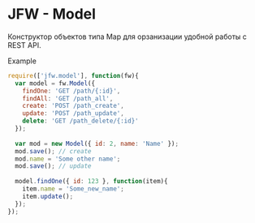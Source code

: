 JFW - Model
===

Конструктор объектов типа Map для орзанизации удобной работы с REST API.

Example

``` js
require(['jfw.model'], function(fw){
  var model = fw.Model({
    findOne: 'GET /path/{:id}',
    findAll: 'GET /path_all',
    create: 'POST /path_create',
    update: 'POST /path_update',
    delete: 'GET /path_delete/{:id}'
  });
  
  var mod = new Model({ id: 2, name: 'Name' });
  mod.save(); // create
  mod.name = 'Some other name';
  mod.save(); // update
  
  model.findOne({ id: 123 }, function(item){
    item.name = 'Some_new_name';
    item.update();
  });
});
```
